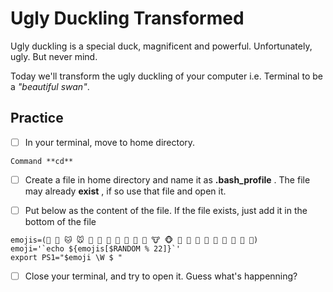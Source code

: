 # Ugly Duckling Transformed

Ugly duckling is a special duck, magnificent and powerful. Unfortunately, ugly.
But never mind.

Today we'll transform the ugly duckling of your computer i.e. Terminal to be a _"beautiful swan"_.

## Practice

- [ ] In your terminal, move to home directory. 
```
Command **cd**
```
- [ ] Create a file in home directory and name it as **.bash_profile** . The file may already __exist__ , if so use that file and open it.


- [ ] Put below as the content of the file. If the file exists, just add it in the bottom of the file
```
emojis=(🐶 🐺 🐱 🐭 🐹 🐰 🐸 🐯 🐨 🐻 🐷 🐮 🐵 🐼 🐧 🐍 🐢 🐙 🐠 🐳 🐬 🐥)
emoji='`echo ${emojis[$RANDOM % 22]}`'
export PS1="$emoji \W $ "
```
- [ ] Close your terminal, and try to open it. Guess what's happenning?
